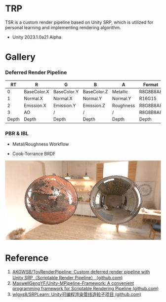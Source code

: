 # TRP

TSR is a custom render pipeline based on Unity SRP, which is utilized for personal learning and implementing rendering algorithm.

- Unity 2023.1.0a21 Alpha

# Gallery

### Deferred Render Pipeline

| RT    | R           | G           | B           | A         | Format   |
| ----- | ----------- | ----------- | ----------- | --------- | -------- |
| 0     | BaseColor.X | BaseColor.Y | BaseColor.Z | Metallic  | R8G8B8A8 |
| 1     | Normal.X    | Normal.X    | Normal.Y    | Normal.Y  | R16G15   |
| 2     | Emission.X  | Emission.Y  | Emission.Z  | Roughness | R8G8B8A8 |
| 3     | AO          | /           | /           | /         | R8G8B8A8 |
| Depth | Depth       | Depth       | Depth       | Depth     | Depth    |

### PBR & IBL

- Metal/Roughness Workflow

- Cook-Torrance BRDF

![PBR-IBL](./Gallery/PBR-IBL.png)

# Reference

1. [AKGWSB/ToyRenderPipeline: Custom deferred render pipeline with Unity SRP（Scriptable Render Pipeline） (github.com)](https://github.com/AKGWSB/ToyRenderPipeline)
2. [MaxwellGengYF/Unity-MPipeline-Framework: A convenient programming framework for Scriptable Rendering Pipeline (github.com)](https://github.com/MaxwellGengYF/Unity-MPipeline-Framework)
3. [wlgys8/SRPLearn: Unity可编程渲染管线造轮子项目 (github.com)](https://github.com/wlgys8/SRPLearn)

